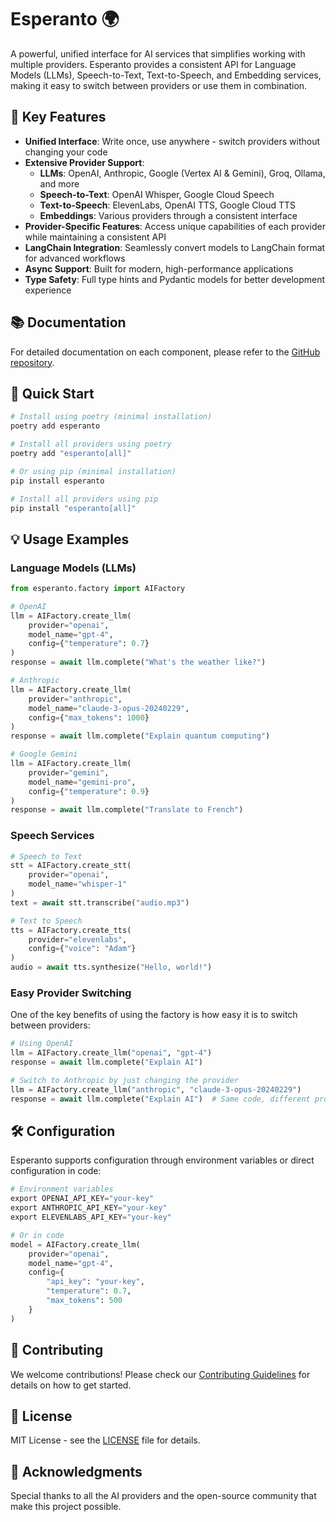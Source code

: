 # Esperanto 🌍

A powerful, unified interface for AI services that simplifies working with multiple providers. Esperanto provides a consistent API for Language Models (LLMs), Speech-to-Text, Text-to-Speech, and Embedding services, making it easy to switch between providers or use them in combination.

## 🌟 Key Features

- **Unified Interface**: Write once, use anywhere - switch providers without changing your code
- **Extensive Provider Support**:
  - **LLMs**: OpenAI, Anthropic, Google (Vertex AI & Gemini), Groq, Ollama, and more
  - **Speech-to-Text**: OpenAI Whisper, Google Cloud Speech
  - **Text-to-Speech**: ElevenLabs, OpenAI TTS, Google Cloud TTS
  - **Embeddings**: Various providers through a consistent interface
- **Provider-Specific Features**: Access unique capabilities of each provider while maintaining a consistent API
- **LangChain Integration**: Seamlessly convert models to LangChain format for advanced workflows
- **Async Support**: Built for modern, high-performance applications
- **Type Safety**: Full type hints and Pydantic models for better development experience

## 📚 Documentation

For detailed documentation on each component, please refer to the [GitHub repository](https://github.com/lfnovo/esperanto#readme).

## 🚀 Quick Start

```bash
# Install using poetry (minimal installation)
poetry add esperanto

# Install all providers using poetry
poetry add "esperanto[all]"

# Or using pip (minimal installation)
pip install esperanto

# Install all providers using pip
pip install "esperanto[all]"
```

## 💡 Usage Examples

### Language Models (LLMs)

```python
from esperanto.factory import AIFactory

# OpenAI
llm = AIFactory.create_llm(
    provider="openai",
    model_name="gpt-4",
    config={"temperature": 0.7}
)
response = await llm.complete("What's the weather like?")

# Anthropic
llm = AIFactory.create_llm(
    provider="anthropic",
    model_name="claude-3-opus-20240229",
    config={"max_tokens": 1000}
)
response = await llm.complete("Explain quantum computing")

# Google Gemini
llm = AIFactory.create_llm(
    provider="gemini",
    model_name="gemini-pro",
    config={"temperature": 0.9}
)
response = await llm.complete("Translate to French")
```

### Speech Services

```python
# Speech to Text
stt = AIFactory.create_stt(
    provider="openai",
    model_name="whisper-1"
)
text = await stt.transcribe("audio.mp3")

# Text to Speech
tts = AIFactory.create_tts(
    provider="elevenlabs",
    config={"voice": "Adam"}
)
audio = await tts.synthesize("Hello, world!")
```

### Easy Provider Switching

One of the key benefits of using the factory is how easy it is to switch between providers:

```python
# Using OpenAI
llm = AIFactory.create_llm("openai", "gpt-4")
response = await llm.complete("Explain AI")

# Switch to Anthropic by just changing the provider
llm = AIFactory.create_llm("anthropic", "claude-3-opus-20240229")
response = await llm.complete("Explain AI")  # Same code, different provider
```

## 🛠️ Configuration

Esperanto supports configuration through environment variables or direct configuration in code:

```python
# Environment variables
export OPENAI_API_KEY="your-key"
export ANTHROPIC_API_KEY="your-key"
export ELEVENLABS_API_KEY="your-key"

# Or in code
model = AIFactory.create_llm(
    provider="openai",
    model_name="gpt-4",
    config={
        "api_key": "your-key",
        "temperature": 0.7,
        "max_tokens": 500
    }
)
```

## 🤝 Contributing

We welcome contributions! Please check our [Contributing Guidelines](https://github.com/lfnovo/esperanto/blob/main/CONTRIBUTING.md) for details on how to get started.

## 📄 License

MIT License - see the [LICENSE](https://github.com/lfnovo/esperanto/blob/main/LICENSE) file for details.

## 🙏 Acknowledgments

Special thanks to all the AI providers and the open-source community that make this project possible.
